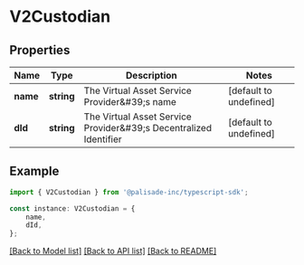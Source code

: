 # V2Custodian


## Properties

Name | Type | Description | Notes
------------ | ------------- | ------------- | -------------
**name** | **string** | The Virtual Asset Service Provider\&#39;s name | [default to undefined]
**dId** | **string** | The Virtual Asset Service Provider\&#39;s Decentralized Identifier | [default to undefined]

## Example

```typescript
import { V2Custodian } from '@palisade-inc/typescript-sdk';

const instance: V2Custodian = {
    name,
    dId,
};
```

[[Back to Model list]](../README.md#documentation-for-models) [[Back to API list]](../README.md#documentation-for-api-endpoints) [[Back to README]](../README.md)
